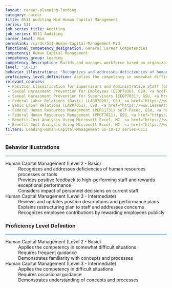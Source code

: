 ```yaml
---
layout: career-planning-landing
category: career
title: 0511 Auditing Mid Human Capital Management
series: 511
job_series_title: Auditing
job_series: 0511 Auditing
career_level: Mid
permalink: /cards/511-Human-Capital-Management-Mid
functional_competency_designation: General Career Competencies
competency: Human Capital Management
competency_group: Leading
competency_description: Builds and manages workforce based on organizational goals, budget considerations, and staffing needs; ensures that employees are appropriately recruited, selected, appraised, and rewarded; takes action to address performance problems; manages a multi-sector workforce and a variety of work situations
level: "10-13"
behavior_illustrations: "Recognizes and addresses deficiencies of human resources processes or tools ? Provides positive feedback to high-performing staff and rewards exceptional performance ? Considers impact of personnel decisions on current staff ? Reviews and updates position descriptions and performance plans ? Explains restructuring plan to staff and addresses concerns ? Recognizes employee contributions by rewarding employees publicly"
proficiency_level_definition: Applies the competency in somewhat difficult situations ? Requires frequent guidance ? Demonstrates familiarity with concepts and processes  ? Applies the competency in difficult situations ? Requires occasional guidance ? Demonstrates understanding of concepts and processes
relevant_courses: 
 - Position Classification for Supervisors and Administrative Staff (CLAS8102), GSU, <a href="https://www.LearnAtGSUSA.com/CLAS8104">https://www.LearnAtGSUSA.com/CLAS8104</a>
 - Sexual Harassment Prevention for Employees (EEOP7030), GSU, <a href="https://www.LearnAtGSUSA.com/EEOP7032">https://www.LearnAtGSUSA.com/EEOP7032</a>
 - Sexual Harassment Prevention for Supervisors (EEOP7031), GSU, <a href="https://www.LearnAtGSUSA.com/EEOP7033">https://www.LearnAtGSUSA.com/EEOP7033</a>
 - Federal Labor Relations (Basic) (LABR7020), GSU, <a href="https://www.LearnAtGSUSA.com/LABR7022">https://www.LearnAtGSUSA.com/LABR7022</a>
 - Basic Labor Relations (LABR7051), GSU, <a href="https://www.LearnAtGSUSA.com/LABR7053">https://www.LearnAtGSUSA.com/LABR7053</a>
 - Federal Human Resources Management (PERS1731) Self-Paced, GSU, <a href="https://www.LearnAtGSUSA.com/PERS1733">https://www.LearnAtGSUSA.com/PERS1733</a>
 - Federal Human Resources Management (PMGT7011), GSU, <a href="https://www.LearnAtGSUSA.com/PMGT7013">https://www.LearnAtGSUSA.com/PMGT7013</a>
 - Benefit-Cost Analysis Using Microsoft Excel, MC, <a href="https://www.managementconcepts.com/course/id/5405?utm_source=CFOportal&utm_medium=listing&utm_campaign=CFOTTEP&utm_id=23FM">https://www.managementconcepts.com/course/id/5405?utm_source=CFOportal&utm_medium=listing&utm_campaign=CFOTTEP&utm_id=23FM</a>
 - Benefit-Cost Analysis Using Microsoft Excel, MC, <a href="https://www.managementconcepts.com/course/id/5405?utm_source=CFOportal&utm_medium=listing&utm_campaign=CFOTTEP&utm_id=23FM">https://www.managementconcepts.com/course/id/5405?utm_source=CFOportal&utm_medium=listing&utm_campaign=CFOTTEP&utm_id=23FM</a>
filters: Leading-Human-Capital-Management GS-10-13 series-0511
---
```


<div class="desktop:grid-col-6 margin-y-3">
  <div class="border-top-2 bg-white padding-3 shadow-5 height-full members-hover border-1px button-border border-top-blue radius-lg card-text-color">
    <h3>Behavior Illustrations</h3>
    <hr style="background-color: #2680EB !important;"/>
    <dl class="text-base card-content-color"><dt>Human Capital Management (Level 2 - Basic)</dt><dd>Recognizes and addresses deficiencies of human resources processes or tools </dd><dd> Provides positive feedback to high-performing staff and rewards exceptional performance </dd><dd> Considers impact of personnel decisions on current staff</dd><dt>Human Capital Management (Level 3 - Intermediate)</dt><dd>Reviews and updates position descriptions and performance plans </dd><dd> Explains restructuring plan to staff and addresses concerns </dd><dd> Recognizes employee contributions by rewarding employees publicly</dd></dl>
  </div>
</div>
<div class="desktop:grid-col-6 margin-y-3">
  <div class="border-top-2 bg-white padding-3 shadow-5 height-full members-hover border-1px button-border border-top-blue radius-lg card-text-color">
    <h3>Proficiency Level Definition</h3>
     <hr style="background-color: #1b75e0 !important;"/>
    <dl class="text-base card-content-color"><dt>Human Capital Management (Level 2 - Basic)</dt><dd>Applies the competency in somewhat difficult situations </dd><dd> Requires frequent guidance </dd><dd> Demonstrates familiarity with concepts and processes </dd><dt>Human Capital Management (Level 3 - Intermediate)</dt><dd>Applies the competency in difficult situations </dd><dd> Requires occasional guidance </dd><dd> Demonstrates understanding of concepts and processes</dd></dl>
  </div>
</div>